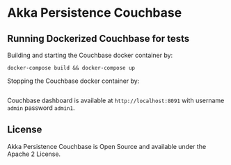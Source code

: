 # Akka Persistence Couchbase

Running Dockerized Couchbase for tests
--------------------------------------

Building and starting the Couchbase docker container by:
```
docker-compose build && docker-compose up
```

Stopping the Couchbase docker container by:
```
```

Couchbase dashboard is available at `http://localhost:8091` with username `admin` password `admin1`.

## License

Akka Persistence Couchbase is Open Source and available under the Apache 2 License.
